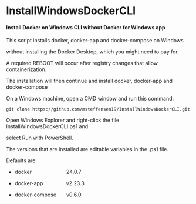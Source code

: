 # InstallWindowsDockerCLI

#### Install Docker on Windows CLI without Docker for Windows app

This script installs docker, docker-app and docker-compose on Windows 

without installing the Docker Desktop, which you might need to pay for.



A required REBOOT will occur after registry changes that allow containerization.

The installation will then continue and install docker, docker-app and docker-compose

On a Windows machine, open a CMD window and run this command:

    git clone https://github.com/msteffensen19/InstallWindowsDockerCLI.git

Open Windows Explorer and right-click the file InstallWindowsDockerCLI.ps1 and 

select Run with PowerShell.


The versions that are installed are editable variables in the .ps1 file. 

Defaults are:

- docker                        24.0.7

- docker-app                v2.23.3

- docker-compose       v0.6.0
